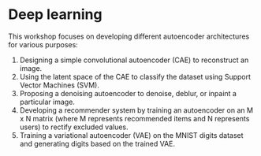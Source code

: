 # Deep learning

This workshop focuses on developing different autoencoder architectures for various purposes:

1. Designing a simple convolutional autoencoder (CAE) to reconstruct an image.
2. Using the latent space of the CAE to classify the dataset using Support Vector Machines (SVM).
3. Proposing a denoising autoencoder to denoise, deblur, or inpaint a particular image.
4. Developing a recommender system by training an autoencoder on an M x N matrix (where M represents recommended items and N represents users) to rectify excluded values.
5. Training a variational autoencoder (VAE) on the MNIST digits dataset and generating digits based on the trained VAE.
